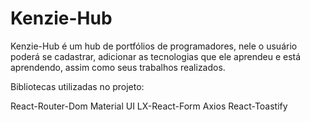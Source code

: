 # Kenzie-Hub
Kenzie-Hub é um hub de portfólios de programadores, nele o usuário poderá se cadastrar, adicionar as tecnologias que ele aprendeu e está aprendendo, assim como seus trabalhos realizados.

Bibliotecas utilizadas no projeto:

React-Router-Dom
Material UI
LX-React-Form
Axios
React-Toastify
